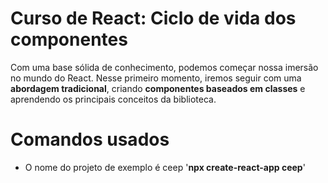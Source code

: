 # Curso de React: Ciclo de vida dos componentes

Com uma base sólida de conhecimento, podemos começar nossa imersão no mundo do React. Nesse primeiro momento, iremos seguir com uma **abordagem tradicional**, criando **componentes baseados em classes** e aprendendo os principais conceitos da biblioteca.

# Comandos usados

* O nome do projeto de exemplo é ceep '**npx create-react-app ceep**'
